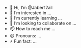 - 👋 Hi, I’m @Jaber12ail
- 👀 I’m interested in ...
- 🌱 I’m currently learning ...
- 💞️ I’m looking to collaborate on ...
- 📫 How to reach me ...
- 😄 Pronouns: ...
- ⚡ Fun fact: ...

<!---
Jaber12ail/Jaber12ail is a ✨ special ✨ repository because its `README.md` (this file) appears on your GitHub profile.
You can click the Preview link to take a look at your changes.
--->
